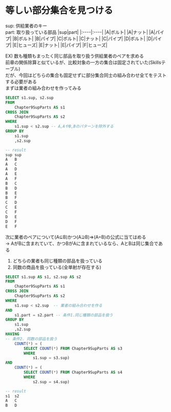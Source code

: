 # 等しい部分集合を見つける
sup: 供給業者のキー  
part: 取り扱っている部品
|sup|part|
|:----|:----|
|A|ボルト|
|A|ナット|
|A|パイプ|
|B|ボルト|
|B|パイプ|
|C|ボルト|
|C|ナット|
|C|パイプ|
|D|ボルト|
|D|パイプ|
|E|ヒューズ|
|E|ナット|
|E|パイプ|
|F|ヒューズ|

EX) 数も種類もまったく同じ部品を取り扱う供給業者のペアを求める  
前章の関係除算と似ているが、比較対象の一方の集合は固定されていた(Skillsテーブル)  
だが、今回はどちらの集合も固定せずに部分集合同士の組み合わせ全てをテストする必要がある  
まずは業者の組み合わせを作ってみる  
``` sql
SELECT s1.sup, s2.sup
FROM
	Chapter9SupParts AS s1
CROSS JOIN
	Chapter9SupParts AS s2
WHERE
	s1.sup < s2.sup -- A,AやB,Bのパターンを除外する
GROUP BY
	s1.sup
	,s2.sup

-- result
sup	sup
A	B
A	C
A	D
A	E
A	F
B	C
B	D
B	E
B	F
C	D
C	E
C	F
D	E
D	F
E	F
```
次に業者のペアについて(A⊆B)かつ(A⊇B)⇒(A=B)の公式に当てはめる  
-> AがBに含まれていて、かつBがAに含まれているなら、AとBは同じ集合である
1. どちらの業者も同じ種類の部品を扱っている
2. 同数の商品を扱っている(全単射が存在する)
``` sql
SELECT s1.sup AS s1, s2.sup AS s2
FROM
	Chapter9SupParts AS s1
CROSS JOIN
	Chapter9SupParts AS s2
WHERE
	s1.sup < s2.sup  -- 業者の組み合わせを作る
AND
	s1.part = s2.part -- 条件1.同じ種類の部品を扱う
GROUP BY
	s1.sup
	,s2.sup
HAVING
-- 条件2. 同数の部品を扱う
	COUNT(*) = (
		SELECT COUNT(*) FROM Chapter9SupParts AS s3
		WHERE
			s1.sup = s3.sup)
AND
	COUNT(*) = (
		SELECT COUNT(*) FROM Chapter9SupParts AS s4
		WHERE
			s2.sup = s4.sup)

-- result
s1	s2
A	C
B	D
```
